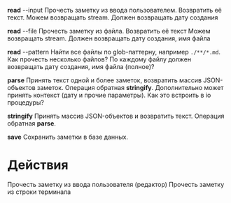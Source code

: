 
**read** --input
Прочесть заметку из ввода пользователем. Возвратить её текст.
Можем возвращать stream.
Должен возвращать дату создания

**read** --file
Прочесть заметку из файла. Возвратить её текст
Можем возвращать stream.
Должен возвращать дату создания, имя файла

**read** --pattern
Найти все файлы по glob-паттерну, например `./**/*.md`.
Как прочесть несколько файлов?
По каждому файлу должен возвращать дату создания, имя файла (полное)?

**parse** 
Принять текст одной и более заметок, возвратить массив JSON-объектов заметок. 
Операция обратная **stringify**.
Дополнительно может принять контекст (дату и прочие параметры). Как это встроить в io процедуры?

**stringify**
Принять массив JSON-объектов и возвратить текст. 
Операция обратная **parse**.

**save**
Сохранить заметки в базе данных.


# Действия

Прочесть заметку из ввода пользователя (редактор)
Прочесть заметку из строки терминала
